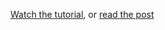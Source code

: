 [Watch the tutorial](https://www.youtube.com/watch?v=XZkVRkNUFG0), or [read the post](https://stevepolito.design/blog/configure-rspec-and-capybara-for-ruby-on-rails/) 
